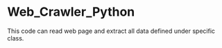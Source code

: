 # Web_Crawler_Python
This code can read web page and extract all data defined under specific class.

